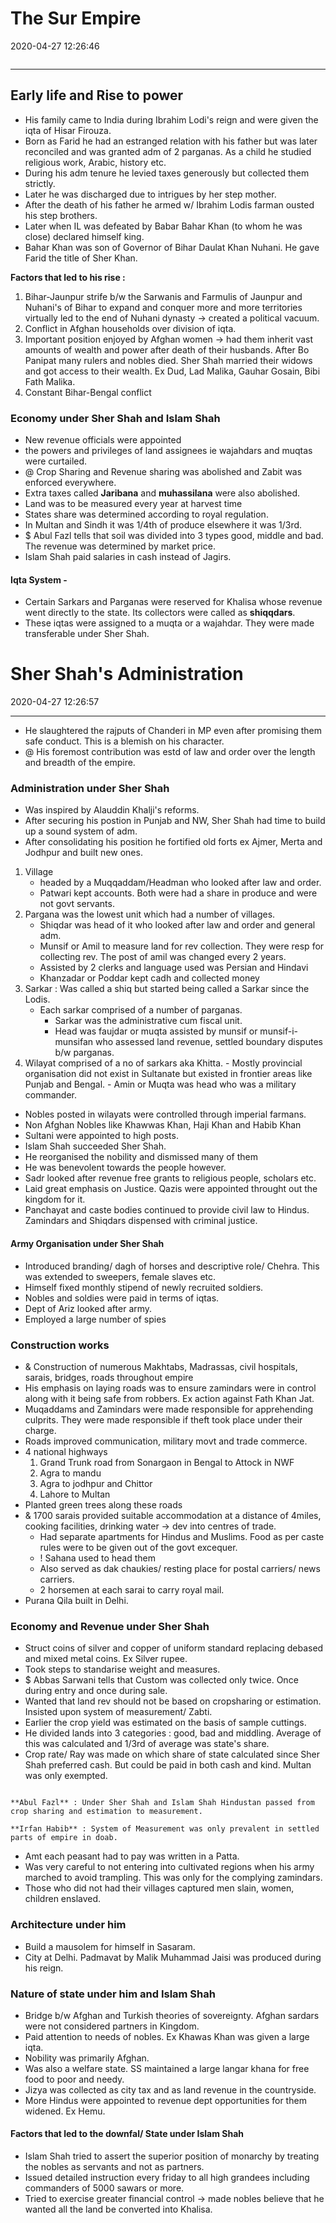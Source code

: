 # The Sur Empire
2020-04-27 12:26:46
```toc
```
---

## Early life and Rise to power
- His family came to India during Ibrahim Lodi's reign and were given the iqta of Hisar Firouza.
- Born as Farid he had an estranged relation with his father but was later reconciled and was granted adm of 2 parganas. As a child he studied religious work, Arabic, history etc.
- During his adm tenure he levied taxes generously but collected them strictly. 
- Later he was discharged due to intrigues by her step mother.
- After the death of his father he armed w/ Ibrahim Lodis farman ousted his step brothers.
- Later when IL was defeated by Babar Bahar Khan (to whom he was close) declared himself king.
- Bahar Khan was son of Governor of Bihar Daulat Khan Nuhani. He gave Farid the title of Sher Khan.

**Factors that led to his rise :**
1. Bihar-Jaunpur strife b/w the Sarwanis and Farmulis of Jaunpur and Nuhani's of Bihar to expand and conquer more and more territories virtually led to the end of Nuhani dynasty -> created a political vacuum.
2. Conflict in Afghan households over division of iqta. 
3. Important position enjoyed by Afghan women -> had them inherit vast amounts of wealth and power after death of their husbands. After Bo Panipat many rulers and nobles died. Sher Shah married their widows and got access to their wealth. Ex Dud, Lad Malika, Gauhar Gosain, Bibi Fath Malika.
4. Constant Bihar-Bengal conflict 

### Economy under Sher Shah and Islam Shah 
-   New revenue officials were appointed
-   the powers and privileges of land assignees ie wajahdars and muqtas were curtailed.
- @  Crop Sharing and Revenue sharing was abolished and Zabit was enforced everywhere.
-   Extra taxes called **Jaribana** and **muhassilana** were also abolished.
-   Land was to be measured every year at harvest time
-   States share was determined according to royal regulation.
-   In Multan and Sindh it was 1/4th of produce elsewhere it was 1/3rd.
- $  Abul Fazl tells that soil was divided into 3 types good, middle and bad. The revenue was determined by market price.
-   Islam Shah paid salaries in cash instead of Jagirs.

#### Iqta System -
-   Certain Sarkars and Parganas were reserved for Khalisa whose revenue went directly to the state. Its collectors were called as **shiqqdars**.
-   These iqtas were assigned to a muqta or a wajahdar. They were made transferable under Sher Shah.


# Sher Shah's Administration
2020-04-27 12:26:57

---

- He slaughtered the rajputs of Chanderi in MP even after promising them safe conduct. This is a blemish on his character.
- @ His foremost contribution was estd of law and order over the length and breadth of the empire.

### Administration under Sher Shah 
-   Was inspired by Alauddin Khalji's reforms.
- After securing his postion in Punjab and NW, Sher Shah had time to build up a sound system of adm.
- After consolidating his position he fortified old forts ex Ajmer, Merta and Jodhpur and built new ones.
1.   Village 
		-   headed by a Muqqaddam/Headman who looked after law and order. 
		-   Patwari kept accounts. Both were had a share in produce and were not govt servants.
2.   Pargana was the lowest unit which had a number of villages.
		-    Shiqdar was head of it who looked after law and order and general adm.
		-    Munsif or Amil to measure land for rev collection. They were resp for collecting rev. The post of amil was changed every 2 years.
		-    Assisted by 2 clerks and language used was Persian and Hindavi
		-    Khanzadar or Poddar kept cadh and collected money
  1. Sarkar : Was called a shiq but started being called a Sarkar since the Lodis. 	
	  - Each sarkar comprised of a number of parganas. 	
		-   Sarkar was the administrative cum fiscal unit.
		-   Head was faujdar or muqta assisted by munsif or munsif-i-munsifan who assessed land revenue, settled boundary disputes b/w parganas. 
  2. Wilayat comprised of a no of sarkars aka Khitta. 
		  - Mostly provincial organisation did not exist in Sultanate but existed in frontier areas like Punjab and Bengal. 
		  - Amin or Muqta was head who was a military commander.
-   Nobles posted in wilayats were controlled through imperial farmans.
-   Non Afghan Nobles like Khawwas Khan, Haji Khan and Habib Khan
-   Sultani were appointed to high posts.
-   Islam Shah succeeded Sher Shah.
-   He reorganised the nobility and dismissed many of them
-   He was benevolent towards the people however.
-   Sadr looked after revenue free grants to religious people, scholars etc.
-   Laid great emphasis on Justice. Qazis were appointed throught out the kingdom for it.
-   Panchayat and caste bodies continued to provide civil law to Hindus. Zamindars and Shiqdars dispensed with criminal justice.

####  Army Organisation under Sher Shah
- Introduced branding/ dagh of horses and descriptive role/ Chehra. This was extended to sweepers, female slaves etc.
- Himself fixed monthly stipend of newly recruited soldiers. 
- Nobles and soldies were paid in terms of iqtas. 
- Dept of Ariz looked after army. 
- Employed a large number of spies
 

### Construction works
- &  Construction of numerous Makhtabs, Madrassas, civil hospitals, sarais, bridges, roads throughout empire
-   His emphasis on laying roads was to ensure zamindars were in control along with it being safe from robbers. Ex action against Fath Khan Jat.
-   Muqaddams and Zamindars were made responsible for apprehending culprits. They were made responsible if theft took place under their charge.
-   Roads improved communication, military movt and trade commerce. 
-   4 national highways
    1.   Grand Trunk road from Sonargaon in Bengal to Attock in NWF
    1.   Agra to mandu
    1.   Agra to jodhpur and Chittor
    1.   Lahore to Multan
-   Planted green trees along these roads
- &  1700 sarais provided suitable accommodation at a distance of 4miles, cooking facilities, drinking water -> dev into centres of trade.
	-   Had separate apartments for Hindus and Muslims. Food as per caste rules were to be given out of the govt excequer.
	- !  Sahana used to head them
	- Also served as dak chaukies/ resting place for postal carriers/ news carriers.
	-   2 horsemen at each sarai to carry royal mail.
-   Purana Qila built in Delhi.

### Economy and Revenue under Sher Shah
- Struct coins of silver and copper of uniform standard replacing debased and mixed metal coins. Ex Silver rupee.
- Took steps to standarise weight and measures.
- $ Abbas Sarwani tells that Custom was collected only twice. Once during entry and once during sale. 
- Wanted that land rev should not be based on cropsharing or estimation. Insisted upon system of measurement/ Zabti.
- Earlier the crop yield was estimated on the basis of sample cuttings.
- He divided lands into 3 categories : good, bad and middling. Average of this was calculated and 1/3rd of average was state's share. 
- Crop rate/ Ray was made on which share of state calculated since Sher Shah preferred cash. But could be paid in both cash and kind. Multan was only exempted.

```ad-Views

**Abul Fazl** : Under Sher Shah and Islam Shah Hindustan passed from crop sharing and estimation to measurement.

**Irfan Habib** : System of Measurement was only prevalent in settled parts of empire in doab. 

```

 - Amt each peasant had to pay was written in a Patta. 
 - Was very careful to not entering into cultivated regions when his army marched to avoid trampling. This was only for the complying zamindars.
 - Those who did not had their villages captured men slain, women, children enslaved.
 
###  Architecture under him
- Build a mausolem for himself in Sasaram. 
- City at Delhi. Padmavat by Malik Muhammad Jaisi was produced during his reign.

### Nature of state under him and Islam Shah
- Bridge b/w Afghan and Turkish theories of sovereignty. Afghan sardars were not considered partners in Kingdom.
- Paid attention to needs of nobles. Ex Khawas Khan was given a large iqta. 
- Nobility was primarily Afghan. 
- Was also a welfare state. SS maintained a large langar khana for free food to poor and needy. 
- Jizya was collected as city tax and as land revenue in the countryside.
- More Hindus were appointed to revenue dept opportunities for them widened. Ex Hemu.

####  Factors that led to the downfal/ State under Islam Shah 
- Islam Shah tried to assert the superior position of monarchy by treating the nobles as servants and not as partners.
- Issued detailed instruction every friday to all high grandees including commanders of 5000 sawars or more. 
- Tried to exercise greater financial control -> made nobles believe that he wanted all the land be converted into Khalisa.
